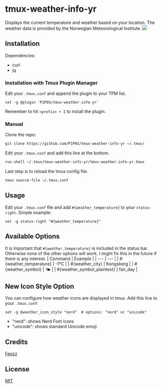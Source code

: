 # tmux-weather-info-yr
Displays the current temperature and weather based on your location. The weather data is provided by the Norwegian Meteorological Institute.
![](https://feqzz.no/img/tmux-weather-info-yr.png)

## Installation
Dependencies:
* curl
* jq

### Installation with Tmux Plugin Manager
Edit your `.tmux.conf` and append the plugin to your TPM list.

```tmux
set -g @plugin 'P1P0S/tmux-weather-info-yr'
```
Remember to hit `<prefix> + I` to install the plugin.

### Manual
Clone the repo:
``` bash
git clone https://github.com/P1P0S/tmux-weather-info-yr ~/.tmux/
```
Edit your `.tmux.conf` and add this line at the bottom.
``` bash
run-shell ~/.tmux/tmux-weather-info-yr/tmux-weather-info-yr.tmux
```
Last step is to reload the tmux config file.
``` bash
tmux source-file ~/.tmux.conf
```

## Usage
Edit your `.tmux.conf` file and add `#{weather_temperature}` to your `status-right`. Simple example:
``` tmux
set -g status-right "#{weather_temperature}"
```

## Available Options
It is important that `#{weather_temperature}` is included in the status bar. Otherwise none of the other options will work. I might fix this in the future if there is any interest.
| Command | Example |
| --- | --- |
| #{weather_temperature} | -1°C |
| #{weather_city} | Kongsberg |
| #{weather_symbol} | 🌤️ |
| #{weather_symbol_plaintext} | fair_day |

## New Icon Style Option
You can configure how weather icons are displayed in tmux. Add this line to your `.tmux.conf`:
``` tmux
set -g @weather_icon_style "nerd"  # options: "nerd" or "unicode"
```
* "nerd": shows Nerd Font icons
* "unicode": shows standard Unicode emoji

## Credits
[Feqzz](https://github.com/Feqzz)

## License
[MIT](LICENSE.md)
